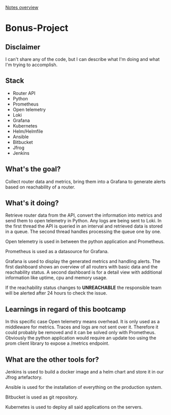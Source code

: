 [Notes overview](https://github.com/TheAbys/devops-bootcamp-certification-project/blob/master/README.md)

# Bonus-Project

## Disclaimer

I can't share any of the code, but I can describe what I'm doing and what I'm trying to accomplish.

## Stack

- Router API
- Python
- Prometheus
- Open telemetry
- Loki
- Grafana
- Kubernetes
- Helm/Helmfile
- Ansible
- Bitbucket
- Jfrog
- Jenkins

## What's the goal?

Collect router data and metrics, bring them into a Grafana to generate alerts based on reachability of a router.

## What's it doing?

Retrieve router data from the API, convert the information into metrics and send them to open telemetry in Python.
Any logs are being sent to Loki.
In the first thread the API is queried in an interval and retrieved data is stored in a queue.
The second thread handles processing the queue one by one.

Open telemetry is used in between the python application and Prometheus.

Prometheus is used as a datasource for Grafana.

Grafana is used to display the generated metrics and handling alerts.
The first dashboard shows an overview of all routers with basic data and the reachability status.
A second dashboard is for a detail view with additional information like uptime, cpu and memory usage.

If the reachability status changes to **UNREACHABLE** the responsible team will be alerted after 24 hours to check the issue.

## Learnings in regard of this bootcamp

In this specific case Open telemetry means overhead.
It is only used as a middleware for metrics. Traces and logs are not sent over it.
Therefore it could probably be removed and it can be solved only with Prometheus.
Obviously the python application would require an update too using the prom client library to expose a /metrics endpoint.

## What are the other tools for?

Jenkins is used to build a docker image and a helm chart and store it in our Jfrog artefactory.

Ansible is used for the installation of everything on the production system.

Bitbucket is used as git repository.

Kubernetes is used to deploy all said applications on the servers.


